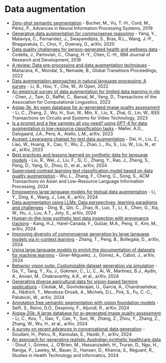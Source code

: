 # Data augmentation

- [Zero-shot semantic segmentation](https://papers.nips.cc/paper/2019/file/353f737d6c29b33d4f8a79bc704cf1b3-Paper.pdf) - Bucher, M., Vu, T.-H., Cord, M., Pérez, P., Advances in Neural Information Processing Systems, 2019
- [Generative data augmentation for commonsense reasoning](https://arxiv.org/abs/2004.11546) - Yang, Y., Malaviya, C., Fernandez, J., Swayamdipta, S., Bras, R.L., Wang, J.-P., Bhagavatula, C., Choi, Y., Downey, D., arXiv, 2020
- [Data quality challenges for person-generated health and wellness data](https://doi.org/10.1147/JRD.2018.2886326) - Codella, J., Partovian, C., Chang, H.-Y., Chen, C.-H., IBM Journal of Research and Development, 2018
- [A review: Data pre-processing and data augmentation techniques](https://doi.org/10.1016/j.gltp.2021.12.005) - Maharana, K., Mondal, S., Nemade, B., Global Transitions Proceedings, 2022
- [Data augmentation approaches in natural language processing: A survey](https://doi.org/10.1016/j.aiopen.2022.03.001) - Li, B., Hou, Y., Che, W., AI Open, 2022
- [An empirical survey of data augmentation for limited data learning in nlp](https://doi.org/10.1162/tacl_a_00437) - Chen, J., Tam, D., Raffel, C., Bansal, M., Yang, D., Transactions of the Association for Computational Linguistics, 2023
- [Agiqa-3k: An open database for ai-generated image quality assessment](https://doi.org/10.1109/TCSVT.2023.3234947) - Li, C., Zhang, Z., Wu, H., Sun, W., Min, X., Liu, X., Zhai, G., Lin, W., IEEE Transactions on Circuits and Systems for Video Technology, 2023
- [Is a prompt and a few samples all you need? using GPT-4 for data augmentation in low-resource classification tasks](https://arxiv.org/abs/2304.13861) - Møller, A.G., Dalsgaard, J.A., Pera, A., Aiello, L.M., arXiv, 2023
- [Auggpt: Leveraging chatgpt for text data augmentation](https://arxiv.org/abs/2302.13007) - Dai, H., Liu, Z., Liao, W., Huang, X., Cao, Y., Wu, Z., Zhao, L., Xu, S., Liu, W., Liu, N., et al., arXiv, 2023
- [Best practices and lessons learned on synthetic data for language models](https://arxiv.org/abs/2404.07503) - Liu, R., Wei, J., Liu, F., Si, C., Zhang, Y., Rao, J., Zheng, S., Peng, D., Yang, D., Zhou, D., et al., arXiv, 2024
- [Supervised contrast learning text classification model based on data quality augmentation](https://doi.org/10.1145/3653300) - Wu, L., Zhang, F., Cheng, C., Song, S., ACM Transactions on Asian and Low-Resource Language Information Processing, 2024
- [Empowering large language models for textual data augmentation](https://arxiv.org/abs/2404.17642) - Li, Y., Ding, K., Wang, J., Lee, K., arXiv, 2024
- [Data augmentation using LLMs: Data perspectives, learning paradigms and challenges](https://arxiv.org/abs/2403.02990) - Ding, B., Qin, C., Zhao, R., Luo, T., Li, X., Chen, G., Xia, W., Hu, J., Luu, A.T., Joty, S., arXiv, 2024
- [Human-in-the-loop synthetic text data inspection with provenance tracking](https://arxiv.org/abs/2404.18881) - Kang, H.J., Harel-Canada, F., Gulzar, M.A., Peng, V., Kim, M., arXiv, 2024
- [Improving diversity of commonsense generation by large language models via in-context learning](https://arxiv.org/abs/2404.16807) - Zhang, T., Peng, B., Bollegala, D., arXiv, 2024
- [Using large language models to enrich the documentation of datasets for machine learning](https://arxiv.org/abs/2404.15320) - Giner-Miguelez, J., Gómez, A., Cabot, J., arXiv, 2024
- [Behavior vision suite: Customizable dataset generation via simulation](https://arxiv.org/abs/2405.09546) - Ge, Y., Tang, Y., Xu, J., Gokmen, C., Li, C., Ai, W., Martinez, B.J., Aydin, A., Anvari, M., Chakravarthy, A.K., et al., arXiv, 2024
- [Generating diverse agricultural data for vision-based farming applications](https://arxiv.org/abs/2403.18351) - Cieslak, M., Govindarajan, U., Garcia, A., Chandrashekar, A., Hädrich, T., Mendoza-Drosik, A., Michels, D.L., Pirk, S., Fu, C.-C., Palubicki, W., arXiv, 2024
- [Annotation free semantic segmentation with vision foundation models](https://arxiv.org/abs/2403.09307) - Seifi, S., Reino, D.O., Despinoy, F., Aljundi, R., arXiv, 2024
- [Aigiqa-20k: A large database for ai-generated image quality assessment](https://arxiv.org/abs/2404.03407) - Li, C., Kou, T., Gao, Y., Cao, Y., Sun, W., Zhang, Z., Zhou, Y., Zhang, Z., Zhang, W., Wu, H., et al., arXiv, 2024
- [A survey on recent advances in conversational data generation](https://arxiv.org/abs/2405.13003) - Soudani, H., Petcu, R., Kanoulas, E., Hasibi, F., arXiv, 2024
- [An approach for generating realistic Australian synthetic healthcare data](https://doi.org/10.3233/SHTI231079) - Diouf, I., Grimes, J., O’Brien, M., Hassanzadeh, H., Truran, D., Ngo, H., Raniga, P., Lawley, M., Bauer, D., Hansen, D., Khanna, S., Reguant, R., Studies in Health Technology and Informatics, 2024
